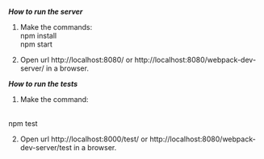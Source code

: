 ***How to run the server***

1. Make the commands:
<br/> npm install <br/>
npm start

2. Open url http://localhost:8080/ or http://localhost:8080/webpack-dev-server/ in a browser.

***How to run the tests***

1. Make the command:
<br/>
npm test

2. Open url http://localhost:8000/test/ or http://localhost:8080/webpack-dev-server/test in a browser.
